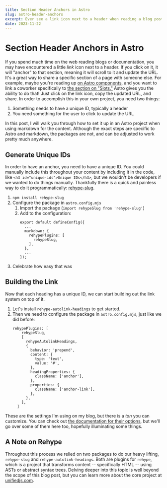 ```yaml
---
title: Section Header Anchors in Astro
slug: astro-header-anchors
excerpt: Ever see a link icon next to a header when reading a blog post or piece of documentation? It's a great trick that lets you quickly share a specific section with other people. Let's see how easy it is to get started with this pattern in Astro.
date: 2023-11-22
---
```


# Section Header Anchors in Astro

If you spend much time on the web reading blogs or documentation, you may have encountered a little *link* icon next to a header. If you click on it, it will "anchor" to that section, meaning it will scroll to it and update the URL. It's a great way to share a specific section of a page with someone else. For example, maybe you're reading up [on Astro components](https://docs.astro.build/en/core-concepts/astro-components), and you want to link a coworker specifically to [the section on "Slots."](https://docs.astro.build/en/core-concepts/astro-components/#slots) Astro gives you the ability to do that! Just click on the link icon, copy the updated URL, and share. In order to accomplish this in your own project, you need two things:

1. Something needs to have a unique ID, typically a header
2. You need something for the user to click to update the URL

In this post, I will walk you through how to set it up in an Astro project when using markdown for the content. Although the exact steps are specific to Astro and markdown, the packages are not, and can be adjusted to work pretty much anywhere.

## Generate Unique IDs

In order to have an anchor, you need to have a unique ID. You could manually include this throughout your content by including it in the code, like `<h3 id="unique-ids">Unique IDs</h3>`, but we wouldn't be developers if we wanted to do things manually. Thankfully there is a quick and painless way to do it programmatically: [rehype-slug](https://github.com/rehypejs/rehype-slug).

1. `npm install rehype-slug`
1. Configure the package in `astro.config.mjs`
    1. Import the package (`import rehypeSlug from 'rehype-slug'`)
    2. Add to the configuration:
        ```
        export default defineConfig({
          ...
          markdown: {
            rehypePlugins: [
              rehypeSlug,
            ],
          },
          ...
        });
        ```
1. Celebrate how easy that was

## Building the Link

Now that each heading has a unique ID, we can start building out the link system on top of it. 

1. Let's install `rehype-autolink-headings` to get started.
1. Then we need to configure the package in `astro.config.mjs`, just like we did before:
    ```
    rehypePlugins: [
        rehypeSlug,
        [
          rehypeAutolinkHeadings,
          {
            behavior: 'prepend',
            content: {
              type: 'text',
              value: '#',
            },
            headingProperties: {
              className: ['anchor'],
            },
            properties: {
              className: ['anchor-link'],
            },
          },
        ],
      ]
    ```

These are the settings I'm using on my blog, but there is a *ton* you can customize. You can check out [the documentation for their options](https://github.com/rehypejs/rehype-autolink-headings#options), but we'll go over some of them here too, hopefully illuminating some things.

## A Note on Rehype

Throughout this process we relied on two packages to do our heavy lifting, `rehype-slug` and `rehype-autolink-headings`. Both are plugins for `rehype`, which is a project that transforms content -- specifically HTML -- using ASTs or abstract syntax trees. Delving deeper into this topic is well beyond the scope of this blog post, but you can learn more about the core project at [unifiedjs.com](unifiedjs.com).